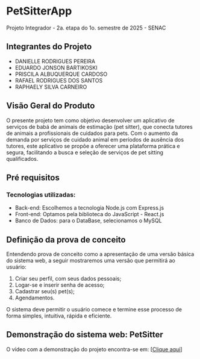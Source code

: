 # PetSitterApp
Projeto Integrador - 2a. etapa do 1o. semestre de 2025 - SENAC

## Integrantes do Projeto

 - DANIELLE RODRIGUES PEREIRA
 - EDUARDO JONSON BARTIKOSKI
 - PRISCILA ALBUQUERQUE CARDOSO
 - RAFAEL RODRIGUES DOS SANTOS
 - RAPHAELY SILVA CARNEIRO

## Visão Geral do Produto

O presente projeto tem como objetivo desenvolver um aplicativo de serviços de babá de animais de estimação (pet sitter), que conecta tutores de animais a profissionais de cuidados para pets. Com o aumento da demanda por serviços de cuidado animal em períodos de ausência dos tutores, este aplicativo se propõe a oferecer uma plataforma prática e segura, facilitando a busca e seleção de serviços de pet sitting qualificados.

## Pré requisitos
### Tecnologias utilizadas:

- Back-end: Escolhemos a tecnologia Node.js com Express.js
- Front-end: Optamos pela biblioteca do JavaScript - React.js
- Banco de Dados: para o DataBase, selecionamos o MySQL

## Definição da prova de conceito

Entendendo prova de conceito como a apresentação de uma versão básica do sistema web, a seguir mostraremos uma versão que permitirá ao usuário:
1)	Criar seu perfil, com seus dados pessoais; 
2)	Logar-se e inserir senha de acesso; 
3)	Cadastrar seu(s) pet(s); 
4)	Agendamentos.

O sistema deve permitir o usuário comece e termine esse processo de forma simples, intuitiva, rápida e eficiente.

## Demonstração do sistema web: PetSitter

O vídeo com a demonstração do projeto encontra-se em: [[Clique aqui](https://www.youtube.com/watch?v=5eZ4EhFStCA)]


